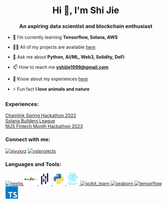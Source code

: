 <h1 align="center">Hi 👋, I'm Shi Jie</h1>
<h3 align="center">An aspiring data scientist and blockchain enthusiast</h3>

- 🌱 I’m currently learning **Tensorflow, Solana, AWS**

- 👨‍💻 All of my projects are available [here](https://www.sjyu.xyz/#portfolio)

- 💬 Ask me about **Python, AI/ML, Web3, Solidity, DeFi**

- 📫 How to reach me **yshijie1999@gmail.com**

- 📄 Know about my experiences [here](https://www.sjyu.xyz/assets/resume.pdf)

- ⚡ Fun fact **I love animals and nature**

<h3 align="left">Experiences:</h3>
<p align="left">
<a href="https://devpost.com/software/pixel-protocol" target="blank">Chainlink Spring Hackathon 2022</a><br/>
<a href="https://mobile.twitter.com/SurfEasier/status/1605567664620830720" target="blank">Solana Builders League</a><br/>
<a href="https://devpost.com/software/pandabond-zvw70p" target="blank">NUS Fintech Month Hackathon 2023</a>
</p>

<h3 align="left">Connect with me:</h3>
<p align="left">
<a href="https://linkedin.com/in/sjyuxyz" target="blank"><img align="center" src="https://raw.githubusercontent.com/rahuldkjain/github-profile-readme-generator/master/src/images/icons/Social/linked-in-alt.svg" alt="sjyuxyz" height="30" width="40" /></a>
<a href="https://kaggle.com/ysjprojects" target="blank"><img align="center" src="https://raw.githubusercontent.com/rahuldkjain/github-profile-readme-generator/master/src/images/icons/Social/kaggle.svg" alt="ysjprojects" height="30" width="40" /></a>
</p>

<h3 align="left">Languages and Tools:</h3>
<p align="left"> <a href="https://nextjs.org/" target="_blank" rel="noreferrer"> <img src="https://cdn.worldvectorlogo.com/logos/nextjs-2.svg" alt="nextjs" width="40" height="40"/> </a> <a href="https://nodejs.org" target="_blank" rel="noreferrer"> <img src="https://raw.githubusercontent.com/devicons/devicon/master/icons/nodejs/nodejs-original-wordmark.svg" alt="nodejs" width="40" height="40"/> </a> <a href="https://pandas.pydata.org/" target="_blank" rel="noreferrer"> <img src="https://raw.githubusercontent.com/devicons/devicon/2ae2a900d2f041da66e950e4d48052658d850630/icons/pandas/pandas-original.svg" alt="pandas" width="40" height="40"/> </a> <a href="https://www.python.org" target="_blank" rel="noreferrer"> <img src="https://raw.githubusercontent.com/devicons/devicon/master/icons/python/python-original.svg" alt="python" width="40" height="40"/> </a> <a href="https://reactjs.org/" target="_blank" rel="noreferrer"> <img src="https://raw.githubusercontent.com/devicons/devicon/master/icons/react/react-original-wordmark.svg" alt="react" width="40" height="40"/> </a> <a href="https://scikit-learn.org/" target="_blank" rel="noreferrer"> <img src="https://upload.wikimedia.org/wikipedia/commons/0/05/Scikit_learn_logo_small.svg" alt="scikit_learn" width="40" height="40"/> </a> <a href="https://seaborn.pydata.org/" target="_blank" rel="noreferrer"> <img src="https://seaborn.pydata.org/_images/logo-mark-lightbg.svg" alt="seaborn" width="40" height="40"/> </a> <a href="https://www.tensorflow.org" target="_blank" rel="noreferrer"> <img src="https://www.vectorlogo.zone/logos/tensorflow/tensorflow-icon.svg" alt="tensorflow" width="40" height="40"/> </a> <a href="https://www.typescriptlang.org/" target="_blank" rel="noreferrer"> <img src="https://raw.githubusercontent.com/devicons/devicon/master/icons/typescript/typescript-original.svg" alt="typescript" width="40" height="40"/> </a> </p>
